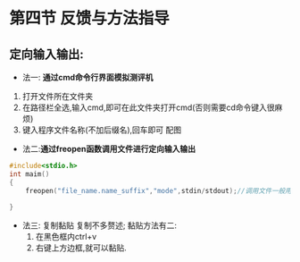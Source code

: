 # 第四节 反馈与方法指导
## 定向输入输出:
*  法一: **通过cmd命令行界面模拟测评机**
1. 打开文件所在文件夹
2. 在路径栏全选,输入cmd,即可在此文件夹打开cmd(否则需要cd命令键入很麻烦)
3. 键入程序文件名称(不加后缀名),回车即可
配图
* 法二:**通过freopen函数调用文件进行定向输入输出**

```c
#include<stdio.h>
int maim()
{
    freopen("file_name.name_suffix","mode",stdin/stdout);//调用文件一般用txt;mode模式有r(读入)和w(写出)两种,对应stdin/stout两种标准
    
}

```
* 法三: 复制黏贴
复制不多赘述;
黏贴方法有二:
    1. 在黑色框内ctrl+v
    2. 右键上方边框,就可以黏贴.